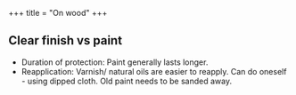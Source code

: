 +++
title = "On wood"
+++

## Clear finish vs paint
- Duration of protection: Paint generally lasts longer.
- Reapplication: Varnish/ natural oils are easier to reapply. Can do oneself - using dipped cloth. Old paint needs to be sanded away.

